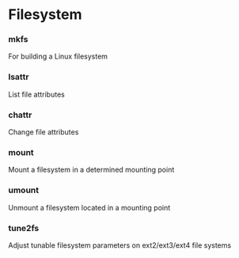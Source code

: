 # Filesystem

### mkfs
For building a Linux filesystem

### lsattr
List file attributes

### chattr
Change file attributes

### mount
Mount a filesystem in a determined mounting point

### umount
Unmount a filesystem located in a mounting point

### tune2fs
Adjust tunable filesystem parameters on ext2/ext3/ext4 file systems
